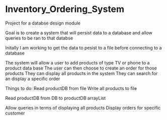 # Inventory_Ordering_System
Project for a databse design module

Goal is to create a system that will persist data to a database and allow queries to be ran to that databse

Initally I am working to get the data to pesist to a file before connecting to a database 

The system will allow a user to add products of type TV or phone to a product data base 
The user can then choose to create an order for those products 
They can display all products in the system
They can search for an display a specific order 



Things to do:
Read productDB from file
Write all products to file

Read productDB from DB to productDB arrayList

Allow queries in terms of displaying all products
Display orders for specific customer



